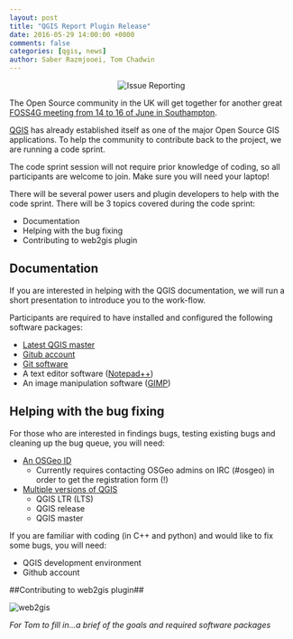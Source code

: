 ```yaml
---
layout: post
title: "QGIS Report Plugin Release"
date: 2016-05-29 14:00:00 +0000
comments: false
categories: [qgis, news]
author: Saber Razmjooei, Tom Chadwin
---
```


<center>
	<img src="http://uk.osgeo.org/images/animatedship.svg" alt="Issue Reporting"/>
</center>

The Open Source community in the UK will get together for another great [FOSS4G meeting from 14 to 16 of June in Southampton](http://uk.osgeo.org/foss4guk2016/). 

[QGIS](http://qgis.org/en/site/) has already established itself as one of the major Open Source GIS applications. To help the community to contribute back to the project, we are running a code sprint.   

<!-- more -->

The code sprint session will not require prior knowledge of coding, so all participants are welcome to join. Make sure you will need your laptop!

There will be several power users and plugin developers to help with the code sprint. There will be 3 topics covered during the code sprint:


- Documentation
- Helping with the bug fixing
- Contributing to web2gis plugin

## Documentation ##

If you are interested in helping with the QGIS documentation, we will run a short presentation to introduce you to the work-flow.

Participants are required to have installed and configured the following software packages:

- [Latest QGIS master](http://qgis.org/en/site/forusers/download.html)
- [Gitub account](https://github.com/join?source=header-home "github")
- [Git software](https://desktop.github.com/ "desktop application")
- A text editor software ([Notepad++](https://notepad-plus-plus.org/download/v6.9.2.html))
- An image manipulation software ([GIMP](https://www.gimp.org/))


 
## Helping with the bug fixing  ##

For those who are interested in findings bugs, testing existing bugs and cleaning up the bug queue, you will need:

- [An OSGeo ID](https://www2.osgeo.org/cgi-bin/ldap_create_user.py "OSGeo account")
   - Currently requires contacting OSGeo admins on IRC (#osgeo) in order to get the registration form (!)
- [Multiple versions of QGIS](http://qgis.org/en/site/forusers/download.html "qgis osgeo4w installer")
	- QGIS LTR (LTS)
	- QGIS release
	- QGIS master

If you are familiar with coding (in C++ and python) and would like to fix some bugs, you will need:

- QGIS development environment
- Github account


##Contributing to web2gis plugin##

![web2gis](https://plugins.qgis.org/static/cache/cf/9d/cf9dcdca7ab8f9f0e94aa0628a6dfde6.png)

*For Tom to fill in...a brief of the goals and required software packages*
